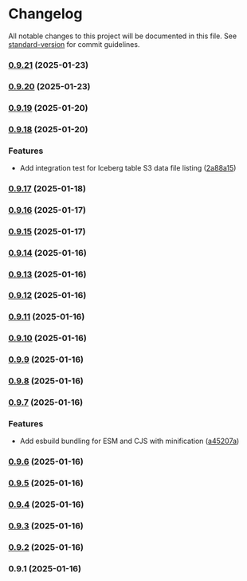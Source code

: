 # Changelog

All notable changes to this project will be documented in this file. See [standard-version](https://github.com/conventional-changelog/standard-version) for commit guidelines.

### [0.9.21](https://github.com/dforsber/glue-table-cache/compare/v0.9.20...v0.9.21) (2025-01-23)

### [0.9.20](https://github.com/dforsber/glue-table-cache/compare/v0.9.19...v0.9.20) (2025-01-23)

### [0.9.19](https://github.com/dforsber/glue-table-cache/compare/v0.9.18...v0.9.19) (2025-01-20)

### [0.9.18](https://github.com/dforsber/glue-table-cache/compare/v0.9.17...v0.9.18) (2025-01-20)


### Features

* Add integration test for Iceberg table S3 data file listing ([2a88a15](https://github.com/dforsber/glue-table-cache/commit/2a88a1538de0447cebc119b25ef6a77688fbdc82))

### [0.9.17](https://github.com/dforsber/glue-table-cache/compare/v0.9.16...v0.9.17) (2025-01-18)

### [0.9.16](https://github.com/dforsber/glue-table-cache/compare/v0.9.15...v0.9.16) (2025-01-17)

### [0.9.15](https://github.com/dforsber/glue-table-cache/compare/v0.9.14...v0.9.15) (2025-01-17)

### [0.9.14](https://github.com/dforsber/glue-table-cache/compare/v0.9.13...v0.9.14) (2025-01-16)

### [0.9.13](https://github.com/dforsber/glue-table-cache/compare/v0.9.12...v0.9.13) (2025-01-16)

### [0.9.12](https://github.com/dforsber/glue-table-cache/compare/v0.9.11...v0.9.12) (2025-01-16)

### [0.9.11](https://github.com/dforsber/glue-table-cache/compare/v0.9.10...v0.9.11) (2025-01-16)

### [0.9.10](https://github.com/dforsber/glue-table-cache/compare/v0.9.9...v0.9.10) (2025-01-16)

### [0.9.9](https://github.com/dforsber/glue-table-cache/compare/v0.9.8...v0.9.9) (2025-01-16)

### [0.9.8](https://github.com/dforsber/glue-table-cache/compare/v0.9.7...v0.9.8) (2025-01-16)

### [0.9.7](https://github.com/dforsber/glue-table-cache/compare/v0.9.6...v0.9.7) (2025-01-16)


### Features

* Add esbuild bundling for ESM and CJS with minification ([a45207a](https://github.com/dforsber/glue-table-cache/commit/a45207a4c03694a9949946aa2d1ce221f20db7aa))

### [0.9.6](https://github.com/dforsber/glue-table-cache/compare/v0.9.5...v0.9.6) (2025-01-16)

### [0.9.5](https://github.com/dforsber/glue-table-cache/compare/v0.9.4...v0.9.5) (2025-01-16)

### [0.9.4](https://github.com/dforsber/glue-table-cache/compare/v0.9.3...v0.9.4) (2025-01-16)

### [0.9.3](https://github.com/dforsber/glue-table-cache/compare/v0.9.2...v0.9.3) (2025-01-16)

### [0.9.2](https://github.com/dforsber/glue-table-cache/compare/v0.9.1...v0.9.2) (2025-01-16)

### 0.9.1 (2025-01-16)
